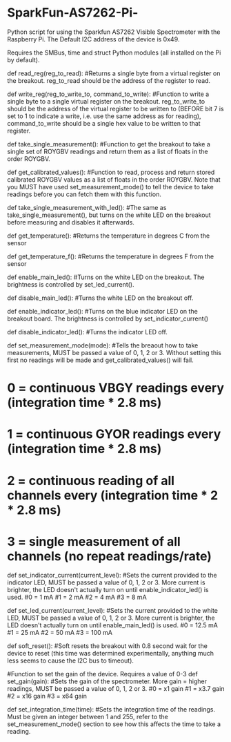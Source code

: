 # SparkFun-AS7262-Pi-
Python script for using the Sparkfun AS7262 Visible Spectrometer with the Raspberry Pi.  The Default I2C address of the device is 0x49.

Requires the SMBus, time and struct Python modules (all installed on the Pi by default).


def read_reg(reg_to_read):
#Returns a single byte from a virtual register on the breakout.  reg_to_read should be the address of the register to read.


def write_reg(reg_to_write_to, command_to_write):
#Function to write a single byte to a single virtual register on the breakout.  reg_to_write_to should be the address of the virtual register to be written to (BEFORE bit 7 is set to 1 to indicate a write, i.e. use the same address as for reading), command_to_write should be a single hex value to be written to that register.


def take_single_measurement():
#Function to get the breakout to take a single set of ROYGBV readings and return them as a list of floats in the order ROYGBV.



def get_calibrated_values():
#Function to read, process and return stored calibrated ROYGBV values as a list of floats in the order ROYGBV.  Note that you MUST have used set_measurement_mode() to tell the device to take readings before you can fetch them with this function.



def take_single_measurement_with_led():
#The same as take_single_measurement(), but turns on the white LED on the breakout before measuring and disables it afterwards.

def get_temperature():
#Returns the temperature in degrees C from the sensor


def get_temperature_f():
#Returns the temperature in degrees F from the sensor


def enable_main_led():
#Turns on the white LED on the breakout.  The brightness is controlled by set_led_current().


def disable_main_led():
#Turns the white LED on the breakout off.


def enable_indicator_led():
#Turns on the blue indicator LED on the breakout board.  The brightness is controlled by set_indicator_current()


def disable_indicator_led():
#Turns the indicator LED off.


def set_measurement_mode(mode):
#Tells the breaout how to take measurements, MUST be passed a value of 0, 1, 2 or 3.  Without setting this first no readings will be made and get_calibrated_values() will fail.
# 0 = continuous VBGY readings every (integration time * 2.8 ms)
# 1 = continuous GYOR readings every (integration time * 2.8 ms)
# 2 = continuous reading of all channels every (integration time * 2 * 2.8 ms)
# 3 = single measurement of all channels (no repeat readings/rate)


def set_indicator_current(current_level):
#Sets the current provided to the indicator LED, MUST be passed a value of 0, 1, 2 or 3.  More current is brighter, the LED doesn't actually turn on until enable_indicator_led() is used.
#0 = 1 mA 
#1 = 2 mA
#2 = 4 mA
#3 = 8 mA
	

def set_led_current(current_level):
#Sets the current provided to the white LED, MUST be passed a value of 0, 1, 2 or 3.  More current is brighter, the LED doesn't actually turn on until enable_main_led() is used.
#0 = 12.5 mA 
#1 = 25 mA
#2 = 50 mA
#3 = 100 mA


def soft_reset():
#Soft resets the breakout with 0.8 second wait for the device to reset (this time was determined experimentally, anything much less seems to cause the I2C bus to timeout).


#Function to set the gain of the device.  Requires a value of 0-3
def set_gain(gain):
#Sets the gain of the spectrometer.  More gain = higher readings, MUST be passed a value of 0, 1, 2 or 3.
#0 = x1   gain
#1 = x3.7 gain
#2 = x16  gain
#3 = x64  gain


def set_integration_time(time):
#Sets the integration time of the readings.  Must be given an integer between 1 and 255, refer to the set_measurement_mode() section to see how this affects the time to take a reading.

